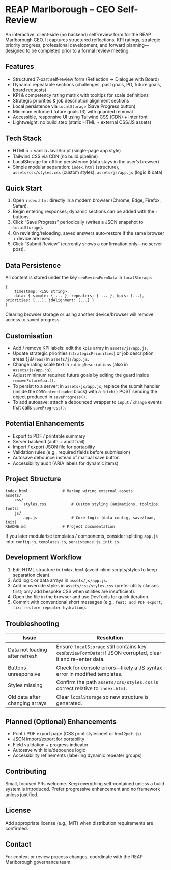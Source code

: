 # REAP Marlborough – CEO Self-Review

An interactive, client‑side (no backend) self‑review form for the REAP Marlborough CEO. It captures structured reflections, KPI ratings, strategic priority progress, professional development, and forward planning—designed to be completed prior to a formal review meeting.

## Features
- Structured 7‑part self‑review form (Reflection → Dialogue with Board)
- Dynamic repeatable sections (challenges, past goals, PD, future goals, board requests)
- KPI & competency rating matrix with tooltips for scale definitions
- Strategic priorities & job description alignment sections
- Local persistence via `localStorage` (Save Progress button)
- Minimum enforced future goals (3) with guarded removal
- Accessible, responsive UI using Tailwind CSS (CDN) + Inter font
- Lightweight: no build step (static HTML + external CSS/JS assets)

## Tech Stack
- HTML5 + vanilla JavaScript (single-page app style)
- Tailwind CSS via CDN (no build pipeline)
- LocalStorage for offline persistence (data stays in the user’s browser)
- Simple modular separation: `index.html` (structure), `assets/css/styles.css` (custom styles), `assets/js/app.js` (logic & data)

## Quick Start
1. Open `index.html` directly in a modern browser (Chrome, Edge, Firefox, Safari).
2. Begin entering responses; dynamic sections can be added with the + buttons.
3. Click “Save Progress” periodically (writes a JSON snapshot to `localStorage`).
4. On revisiting/reloading, saved answers auto‑restore if the same browser + device are used.
5. Click “Submit Review” (currently shows a confirmation only—no server post).

## Data Persistence
All content is stored under the key `ceoReviewFormData` in `localStorage`:
```
{
	timestamp: <ISO string>,
	data: { simple: { ... }, repeaters: { ... }, kpis: [...], priorities: [...], jdAlignment: [...] }
}
```
Clearing browser storage or using another device/browser will remove access to saved progress.

## Customisation
- Add / remove KPI labels: edit the `kpis` array in `assets/js/app.js`.
- Update strategic priorities (`strategicPriorities`) or job description areas (`jdAreas`) in `assets/js/app.js`.
- Change rating scale text in `ratingDescriptions` (also in `assets/js/app.js`).
- Adjust minimum required future goals by editing the guard inside `removeFutureGoal()`.
- To persist to a server: in `assets/js/app.js`, replace the submit handler (inside the `DOMContentLoaded` block) with a `fetch()` POST sending the object produced in `saveProgress()`.
- To add autosave: attach a debounced wrapper to `input` / `change` events that calls `saveProgress()`.

## Potential Enhancements
- Export to PDF / printable summary
- Server backend (auth + audit trail)
- Import / export JSON file for portability
- Validation rules (e.g., required fields before submission)
- Autosave debounce instead of manual save button
- Accessibility audit (ARIA labels for dynamic items)

## Project Structure
```
index.html               # Markup wiring external assets
assets/
	css/
		styles.css           # Custom styling (animations, tooltips, fonts)
	js/
		app.js               # Core logic (data config, save/load, init)
README.md                # Project documentation
```

If you later modularise templates / components, consider splitting `app.js` into:
`config.js`, `templates.js`, `persistence.js`, `init.js`.

## Development Workflow
1. Edit HTML structure in `index.html` (avoid inline scripts/styles to keep separation clean).
2. Add logic or data arrays in `assets/js/app.js`.
3. Add or override styles in `assets/css/styles.css` (prefer utility classes first; only add bespoke CSS when utilities are insufficient).
4. Open the file in the browser and use DevTools for quick iteration.
5. Commit with conventional short messages (e.g., `feat: add PDF export`, `fix: restore repeater hydration`).

## Troubleshooting
| Issue | Resolution |
|-------|------------|
| Data not loading after refresh | Ensure `localStorage` still contains key `ceoReviewFormData`; if JSON corrupted, clear it and re-enter data. |
| Buttons unresponsive | Check for console errors—likely a JS syntax error in modified templates. |
| Styles missing | Confirm the path `assets/css/styles.css` is correct relative to `index.html`. |
| Old data after changing arrays | Clear `localStorage` so new structure is generated. |

## Planned (Optional) Enhancements
- Print / PDF export page (CSS print stylesheet or `html2pdf.js`)
- JSON import/export for portability
- Field validation + progress indicator
- Autosave with idle/debounce logic
- Accessibility refinements (labelling dynamic repeater groups)


## Contributing
Small, focused PRs welcome. Keep everything self‑contained unless a build system is introduced. Prefer progressive enhancement and no framework unless justified.

## License
Add appropriate license (e.g., MIT) when distribution requirements are confirmed.

## Contact
For context or review process changes, coordinate with the REAP Marlborough governance team.
